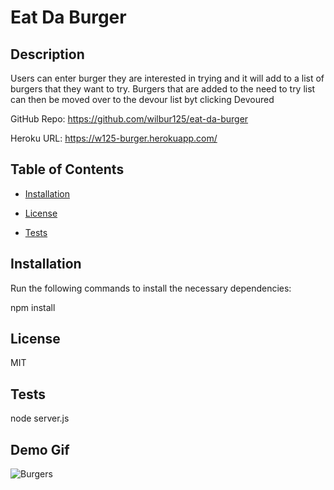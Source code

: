 # Eat Da Burger

  ## Description

  Users can enter burger they are interested in trying and it will add to a list of burgers that they want to try. Burgers that are added to the need to try list can then be moved over to the devour list byt clicking Devoured

  GitHub Repo: https://github.com/wilbur125/eat-da-burger 

  Heroku URL: https://w125-burger.herokuapp.com/

  ## Table of Contents

  * [Installation](#installation)

  * [License](#license)

  * [Tests](#tests)

  ## Installation

  Run the following commands to install the necessary dependencies:

  npm install 

  ## License

  MIT

  ## Tests

  node server.js

  ## Demo Gif

  ![Burgers](/assets/EAT-DA-BURGER!.gif)